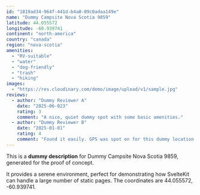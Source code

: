 ```yaml
---
id: "1819ad34-964f-441d-b4a0-09c0adaa149e"
name: "Dummy Campsite Nova Scotia 9859"
latitude: 44.055572
longitude: -60.939741
continent: "north-america"
country: "canada"
region: "nova-scotia"
amenities:
  - "RV-suitable"
  - "water"
  - "dog-friendly"
  - "trash"
  - "hiking"
images:
  - "https://res.cloudinary.com/demo/image/upload/v1/sample.jpg"
reviews:
  - author: "Dummy Reviewer A"
    date: "2025-06-023"
    rating: 3
    comment: "A nice, quiet dummy spot with some basic amenities."
  - author: "Dummy Reviewer B"
    date: "2025-01-01"
    rating: 4
    comment: "Found it easily. GPS was spot on for this dummy location."
---
```


This is a **dummy description** for Dummy Campsite Nova Scotia 9859, generated for the proof of concept.

It provides a serene environment, perfect for demonstrating how SvelteKit can handle a large number of static pages. The coordinates are 44.055572, -60.939741.
